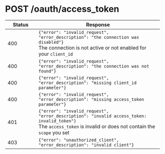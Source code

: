 # POST /oauth/access_token

<table class="table">
    <thead>
      <tr>
        <th width="20%">Status</th>
        <th width="80%">Response</th>
      </tr>
    </thead>
    <tbody>
      <tr>
        <td><span class="badge badge-danger">400</span></td>
        <td><code>{"error": "invalid_request", "error_description": "the connection was disabled"}</code></br>The connection is not active or not enabled for your <code>client_id</code></td>
      </tr>
      <tr>
        <td><span class="badge badge-danger">400</span></td>
        <td><code>{"error": "invalid_request", "error_description": "the connection was not found"}</code></td>
      </tr>
      <tr>
        <td><span class="badge badge-danger">400</span></td>
        <td><code>{"error": "invalid_request", "error_description": "missing client_id parameter"}</code></td>
      </tr>
      <tr>
        <td><span class="badge badge-danger">400</span></td>
        <td><code>{"error": "invalid_request", "error_description": "missing access_token parameter"}</code></td>
      </tr>
      <tr>
        <td><span class="badge badge-danger">401</span></td>
        <td><code>{"error": "invalid_request", "error_description": "invalid access_token: invalid_token"}</code></br>The <code>access_token</code> is invalid or does not contain the <code>scope</code> you set</td>
      </tr>
      <tr>
        <td><span class="badge badge-danger">403</span></td>
        <td><code>{"error": "unauthorized_client", "error_description": "invalid client"}</code></td>
      </tr>
    </tbody>
  </table>
